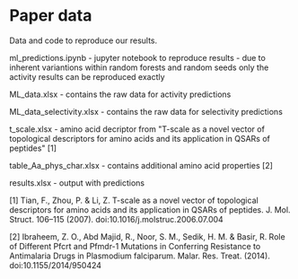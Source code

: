 # Paper data

Data and code to reproduce our results.

ml_predictions.ipynb - jupyter notebook to reproduce results - due to inherent variantions within random forests and random seeds only the activity results can be reproduced exactly

ML_data.xlsx - contains the raw data for activity predictions 

ML_data_selectivity.xlsx - contains the raw data for selectivity predictions

t_scale.xlsx - amino acid decriptor from "T-scale as a novel vector of topological descriptors for amino acids and its application in QSARs of peptides" [1]

table_Aa_phys_char.xlsx - contains additional amino acid properties [2]

results.xlsx - output with predictions


[1] Tian, F., Zhou, P. & Li, Z. T-scale as a novel vector of topological descriptors for amino acids and its application in QSARs of peptides. ‎J. Mol. Struct. 106–115 (2007). doi:10.1016/j.molstruc.2006.07.004

[2] Ibraheem, Z. O., Abd Majid, R., Noor, S. M., Sedik, H. M. & Basir, R. Role of Different Pfcrt and Pfmdr-1 Mutations in Conferring Resistance to Antimalaria Drugs in Plasmodium falciparum. Malar. Res. Treat. (2014). doi:10.1155/2014/950424
